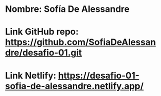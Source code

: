 # Nombre: Sofía De Alessandre
# Link GitHub repo: https://github.com/SofiaDeAlessandre/desafio-01.git
# Link Netlify: https://desafio-01-sofia-de-alessandre.netlify.app/